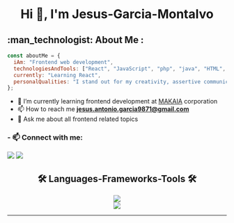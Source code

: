 

<!--
**Jesus-Garcia-Montalvo/Jesus-Garcia-montalvo** is a ✨ _special_ ✨ repository because its `README.md` (this file) appears on your GitHub profile.

Here are some ideas to get you started:

- 🔭 I’m currently working on ...
- 🌱 I’m currently learning ...
- 👯 I’m looking to collaborate on ...
- 🤔 I’m looking for help with ...
- 💬 Ask me about ...
- 📫 How to reach me: ...
- 😄 Pronouns: ...
- ⚡ Fun fact: ...
-->
<h1 align="center">Hi 👋, I'm Jesus-Garcia-Montalvo</h1>

<h2 align="left">  :man_technologist: About Me : </h2>

```javascript
const aboutMe = {
  iAm: "Frontend web development",
  technologiesAndTools: ["React", "JavaScript", "php", "java", "HTML", "CSS", "SASS", "Bootstrap", "Figma"],
  currently: "Learning React",
  personalQualities: "I stand out for my creativity, assertive communication and empathy. I believe in collaborative work and enjoy every opportunity to learn and acquire new knowledge."
};
```

- 🌱 I’m currently learning frontend development at <a href="https://makaia.org/">MAKAIA</a> corporation
- 📫 How to reach me **jesus.antonio.garcia9871@gmail.com**
- 💬 Ask me about all frontend related topics




 

<h3 align="left">- 📫 Connect with me:</h3>

<a href="www.linkedin.com/in/jesus-antonio-garcia-montalvo" target="_blank"><img src="https://img.shields.io/badge/-LinkedIn-%230077B5?style=for-the-badge&logo=linkedin&logoColor=white" target="_blank"></a>
<a href = "jesus.antonio.garcia9871@gmail.com"><img src="https://img.shields.io/badge/-Gmail-%23333?style=for-the-badge&logo=gmail&logoColor=white" target="_blank"></a>



<h2 align="center">🛠️ Languages-Frameworks-Tools 🛠️</h2> 

<p align="center">
  <a href="https://skillicons.dev">
    <img src="https://skillicons.dev/icons?i=git,bootstrap,javascript,css,html,redux,react" /><br>
    <img src="https://skillicons.dev/icons?i=firebase,java,php,mysql,babel,webpack,vscode,github,figma" />

  </a>
</p>
<hr>
